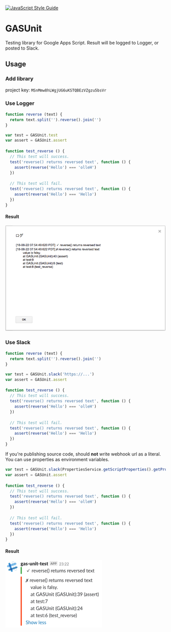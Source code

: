 [![JavaScript Style Guide](https://img.shields.io/badge/code_style-standard-brightgreen.svg)](https://standardjs.com)

# GASUnit
Testing library for Google Apps Script.
Result will be logged to Logger, or posted to Slack.

## Usage
### Add library
project key: `MSnMmw8hLWgjUG6uKSTQBEzVZgzu5bsVr`

### Use Logger
```js
function reverse (text) {
  return text.split('').reverse().join('')
}
```

```js
var test = GASUnit.test
var assert = GASUnit.assert
  
function test_reverse () {
  // This test will success.
  test('reverse() returns reversed text', function () {
    assert(reverse('Hello') === 'olleH')
  })

  // This test will fail.
  test('reverse() returns reversed text', function () {
    assert(reverse('Hello') === 'Hello')
  })
}
```

#### Result
![logger.png](logger.png)

### Use Slack
```js
function reverse (text) {
  return text.split('').reverse().join('')
}
```

```js
var test = GASUnit.slack('https://...')
var assert = GASUnit.assert

function test_reverse () {
  // This test will success.
  test('reverse() returns reversed text', function () {
    assert(reverse('Hello') === 'olleH')
  })

  // This test will fail.
  test('reverse() returns reversed text', function () {
    assert(reverse('Hello') === 'Hello')
  })
}
```

If you're publishing source code, should **not** write webhook url as a literal.
You can use properties as environment variables.

```js
var test = GASUnit.slack(PropertiesService.getScriptProperties().getProperty('WEBHOOK_URL'))
var assert = GASUnit.assert

function test_reverse () {
  // This test will success.
  test('reverse() returns reversed text', function () {
    assert(reverse('Hello') === 'olleH')
  })

  // This test will fail.
  test('reverse() returns reversed text', function () {
    assert(reverse('Hello') === 'Hello')
  })
}
```

#### Result
![slack.png](slack.png)

